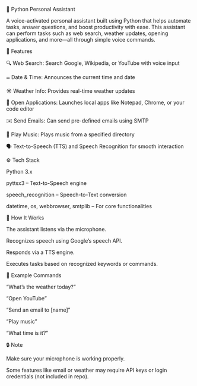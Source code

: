 🤖 Python Personal Assistant

A voice-activated personal assistant built using Python that helps automate tasks, answer questions, and boost productivity with ease. This assistant can perform tasks such as web search, weather updates, opening applications, and more—all through simple voice commands.

🎯 Features

🔍 Web Search: Search Google, Wikipedia, or YouTube with voice input

🗕️ Date & Time: Announces the current time and date

☀️ Weather Info: Provides real-time weather updates

📂 Open Applications: Launches local apps like Notepad, Chrome, or your code editor

✉️ Send Emails: Can send pre-defined emails using SMTP

🎵 Play Music: Plays music from a specified directory

🗣️ Text-to-Speech (TTS) and Speech Recognition for smooth interaction

⚙️ Tech Stack

Python 3.x

pyttsx3 – Text-to-Speech engine

speech_recognition – Speech-to-Text conversion

datetime, os, webbrowser, smtplib – For core functionalities

🧐 How It Works

The assistant listens via the microphone.

Recognizes speech using Google’s speech API.

Responds via a TTS engine.

Executes tasks based on recognized keywords or commands.

📌 Example Commands

“What’s the weather today?”

“Open YouTube”

“Send an email to [name]”

“Play music”

“What time is it?”

🔒 Note

Make sure your microphone is working properly.

Some features like email or weather may require API keys or login credentials (not included in repo).

